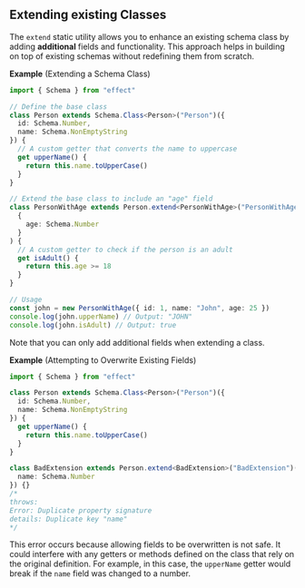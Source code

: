## Extending existing Classes

The `extend` static utility allows you to enhance an existing schema class by adding **additional** fields and functionality. This approach helps in building on top of existing schemas without redefining them from scratch.

**Example** (Extending a Schema Class)

```ts twoslash
import { Schema } from "effect"

// Define the base class
class Person extends Schema.Class<Person>("Person")({
  id: Schema.Number,
  name: Schema.NonEmptyString
}) {
  // A custom getter that converts the name to uppercase
  get upperName() {
    return this.name.toUpperCase()
  }
}

// Extend the base class to include an "age" field
class PersonWithAge extends Person.extend<PersonWithAge>("PersonWithAge")(
  {
    age: Schema.Number
  }
) {
  // A custom getter to check if the person is an adult
  get isAdult() {
    return this.age >= 18
  }
}

// Usage
const john = new PersonWithAge({ id: 1, name: "John", age: 25 })
console.log(john.upperName) // Output: "JOHN"
console.log(john.isAdult) // Output: true
```

Note that you can only add additional fields when extending a class.

**Example** (Attempting to Overwrite Existing Fields)

```ts twoslash
import { Schema } from "effect"

class Person extends Schema.Class<Person>("Person")({
  id: Schema.Number,
  name: Schema.NonEmptyString
}) {
  get upperName() {
    return this.name.toUpperCase()
  }
}

class BadExtension extends Person.extend<BadExtension>("BadExtension")({
  name: Schema.Number
}) {}
/*
throws:
Error: Duplicate property signature
details: Duplicate key "name"
*/
```

This error occurs because allowing fields to be overwritten is not safe. It could interfere with any getters or methods defined on the class that rely on the original definition. For example, in this case, the `upperName` getter would break if the `name` field was changed to a number.
